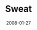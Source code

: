 ---
layout: message
category: message
series: "The Drive"
title: "Sweat"
date: 2008-01-27
audio-description: ""
audio: "http://s3.amazonaws.com/crossroadsaudiomessages/The_Drive_04_Sweat_01-27-08_Brian_Tome_webaudio.mp3"
audio-title: "Sweat"
audio-duration: "33:44"
---